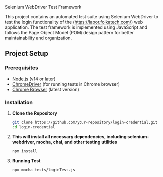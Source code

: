 Selenium WebDriver Test Framework

This project contains an automated test suite using Selenium WebDriver to test the login functionality of the (https://lapor.folkatech.com/) web application. The test framework is implemented using JavaScript and follows the Page Object Model (POM) design pattern for better maintainability and organization.

## Project Setup

### Prerequisites

- [Node.js](https://nodejs.org/) (v14 or later)
- [ChromeDriver](https://sites.google.com/chromium.org/driver/) (for running tests in Chrome browser)
- [Chrome Browser](https://www.google.com/chrome/) (latest version)

### Installation

1. **Clone the Repository**

   ```bash
   git clone https://github.com/your-repository/login-credential.git
   cd login-credential

2. **This will install all necessary dependencies, including selenium-webdriver, mocha, chai, and other testing utilities**
   ```bash
   npm install 

4. **Running Test**
   ```bash
   npx mocha tests/loginTest.js
